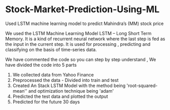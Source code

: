 # Stock-Market-Prediction-Using-ML
Used LSTM machine learning model to predict Mahindra’s (MM) stock price

We used the LSTM Machine Learning Model 
LSTM – Long Short Term Memory. 
It is a kind of recurrent neural network where the last step is fed as the input in the current step.
It is used for processing , predicting and classifying on the basis of time-series data.

We have commented the code so you can step by step understand , We have divided the code into 5 parts 
1. We collected data from Yahoo Finance
2. Preprocessed the data - Divided into train and test 
3. Created An Stack LSTM Model with the method being 'root-squared-mean'' and optimization technique being 'adam'
4. Predicted the test data and plotted the output
5. Predicted for the future 30 days
